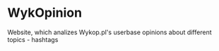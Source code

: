 # WykOpinion
Website, which analizes Wykop.pl's userbase opinions about different topics - hashtags
